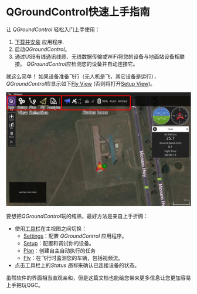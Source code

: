 # QGroundControl快速上手指南

让 *QGroundControl* 轻松入门上手使用：

1. [下载并安装](../getting_started/download_and_install.md) 应用程序.
2. 启动*QGroundControl*。 
3. 通过USB有线通讯线缆、无线数据传输或WiFi将您的设备与地面站设备相联接。 *QGroundControl*应检测您的设备并自动连接它。

就这么简单！ 如果设备准备飞行（无人机是飞，其它设备是运行），*QGroundControl*应显示如下[Fly View](../FlyView/FlyView.md) (否则将打开[Setup View](../SetupView/SetupView.md))。

![](../../assets/quickstart/fly_view_connected_vehicle.jpg)

要想把*QGroundControl*玩的纯熟，最好方法是亲自上手折腾：

- 使用[工具栏](../toolbar/toolbar.md)在主视图之间切换： 
  - [Settings](../SettingsView/SettingsView.md)：配置 *QGroundControl* 应用程序。
  - [Setup](../SetupView/SetupView.md)：配置和调试你的设备。
  - [Plan](../PlanView/PlanView.md)：创建自主自动执行的任务
  - [Fly](../FlyView/FlyView.md)：在飞行时监测您的车辆，包括视频流。
- 点击工具栏上的*Status 图标*来确认已连接设备的状态。 

虽然软件的界面相当直观亲和，但是这篇文档也能给您带来更多信息让您更加容易上手把玩QGC。
